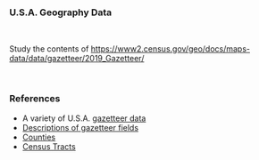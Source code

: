 ### U.S.A.  Geography Data

<br>

Study the contents of https://www2.census.gov/geo/docs/maps-data/data/gazetteer/2019_Gazetteer/

<br>

### References

* A variety of U.S.A. [gazetteer data](https://www.census.gov/geographies/reference-files/time-series/geo/gazetteer-files.html)
* [Descriptions of gazetteer fields](https://www.census.gov/programs-surveys/geography/technical-documentation/records-layout/gaz-record-layouts.html)
* [Counties](https://www2.census.gov/geo/docs/maps-data/data/gazetteer/2019_Gazetteer/2019_Gaz_counties_national.zip)
* [Census Tracts](https://www2.census.gov/geo/docs/maps-data/data/gazetteer/2019_Gazetteer/2019_Gaz_tracts_national.zip)
